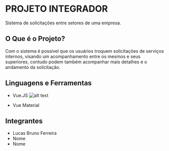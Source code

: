 # PROJETO INTEGRADOR

Sistema de solicitações entre setores de uma empresa.

## O Que é o Projeto?

Com o sistema é possível que os usuários troquem solicitações de serviços internos,
visando um acompanhamento entre os mesmos e seus superiores, contudo podem também acompanhar
mais detalhes e o andamento da solicitação.


## Linguagens e Ferramentas

* Vue.JS ![alt text][vueLogo]

* Vue Material

  [vueLogo]: https://uploaddeimagens.com.br/imagens/logo-png--2090 "Vue.JS"

## Integrantes

* Lucas Bruno Ferreira
* Nome
* Nome
